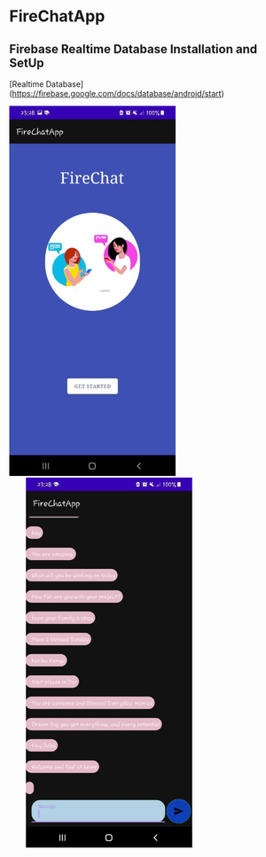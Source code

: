 # FireChatApp

## Firebase Realtime Database Installation and SetUp
 [Realtime Database] (https://firebase.google.com/docs/database/android/start)

<img src="Screen1.jpg" alt="" style="width:300px; height=450px;">    <img src="Screen2.jpg" alt="" style="width:300px; height=450px; margin-left:30px;">

